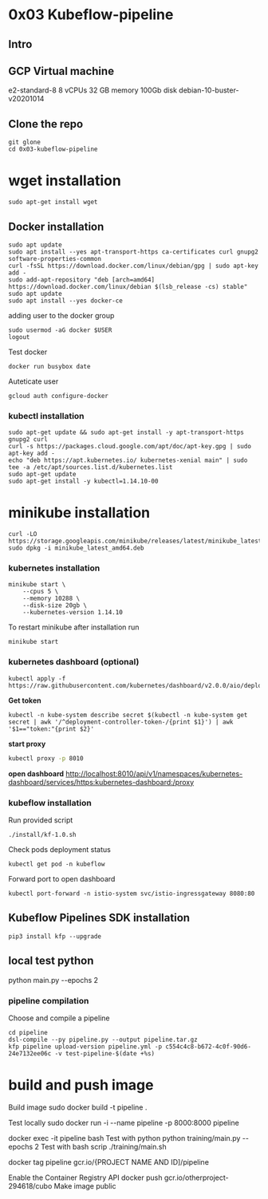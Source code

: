 # 0x03 Kubeflow-pipeline

## Intro


## GCP Virtual machine
e2-standard-8 
    8 vCPUs 
    32 GB memory
    100Gb disk
    debian-10-buster-v20201014	


## Clone the repo

```
git glone
cd 0x03-kubeflow-pipeline
```

# wget installation
```
sudo apt-get install wget
```

## Docker installation
```
sudo apt update
sudo apt install --yes apt-transport-https ca-certificates curl gnupg2 software-properties-common
curl -fsSL https://download.docker.com/linux/debian/gpg | sudo apt-key add -
sudo add-apt-repository "deb [arch=amd64] https://download.docker.com/linux/debian $(lsb_release -cs) stable"
sudo apt update
sudo apt install --yes docker-ce
```

adding user to the docker group
```
sudo usermod -aG docker $USER
logout 
```

Test docker
```
docker run busybox date
```

Auteticate user
```
gcloud auth configure-docker
```

### kubectl installation 
```
sudo apt-get update && sudo apt-get install -y apt-transport-https gnupg2 curl
curl -s https://packages.cloud.google.com/apt/doc/apt-key.gpg | sudo apt-key add -
echo "deb https://apt.kubernetes.io/ kubernetes-xenial main" | sudo tee -a /etc/apt/sources.list.d/kubernetes.list
sudo apt-get update
sudo apt-get install -y kubectl=1.14.10-00
```

# minikube installation
```
curl -LO https://storage.googleapis.com/minikube/releases/latest/minikube_latest_amd64.deb
sudo dpkg -i minikube_latest_amd64.deb
```


### kubernetes installation 
```
minikube start \
    --cpus 5 \
    --memory 10288 \
    --disk-size 20gb \
    --kubernetes-version 1.14.10
```
To restart minikube after installation run
```
minikube start
```


### kubernetes dashboard (optional)
```
kubectl apply -f https://raw.githubusercontent.com/kubernetes/dashboard/v2.0.0/aio/deploy/recommended.yaml
```
**Get token**
```
kubectl -n kube-system describe secret $(kubectl -n kube-system get secret | awk '/^deployment-controller-token-/{print $1}') | awk '$1=="token:"{print $2}'
```
**start proxy**
```bash
kubectl proxy -p 8010
```
**open dashboard**
[http://localhost:8010/api/v1/namespaces/kubernetes-dashboard/services/https:kubernetes-dashboard:/proxy](http://localhost:8010/api/v1/namespaces/kubernetes-dashboard/services/https:kubernetes-dashboard:/proxy)



### kubeflow installation
Run provided script

```
./install/kf-1.0.sh
```

Check pods deployment status
```
kubectl get pod -n kubeflow
```

Forward port to open dashboard
```
kubectl port-forward -n istio-system svc/istio-ingressgateway 8080:80
```


## Kubeflow Pipelines SDK installation
```
pip3 install kfp --upgrade
```

## local test python
python main.py --epochs 2


### pipeline compilation
Choose and compile a pipeline
```
cd pipeline
dsl-compile --py pipeline.py --output pipeline.tar.gz
kfp pipeline upload-version pipeline.yml -p c554c4c8-b672-4c0f-90d6-24e7132ee06c -v test-pipeline-$(date +%s)
```


# build and push image
Build image
sudo docker build -t pipeline .

Test locally 
sudo docker run -i --name pipeline -p 8000:8000 pipeline


docker exec -it pipeline bash
Test with python
python training/main.py --epochs 2
Test with bash scrip
./training/main.sh


docker tag pipeline gcr.io/{PROJECT NAME AND ID]/pipeline

Enable the Container Registry API
docker push gcr.io/otherproject-294618/cubo
Make image public